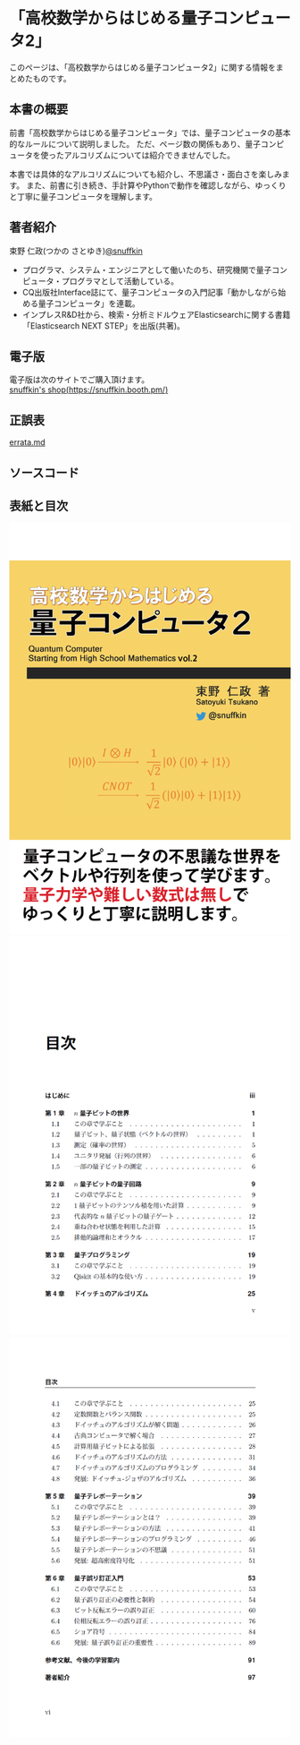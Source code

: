 # 「高校数学からはじめる量子コンピュータ2」

このページは、「高校数学からはじめる量子コンピュータ2」に関する情報をまとめたものです。

## 本書の概要
前書「高校数学からはじめる量子コンピュータ」では、量子コンピュータの基本的なルールについて説明しました。
ただ、ページ数の関係もあり、量子コンピュータを使ったアルコリズムについては紹介できませんでした。

本書では具体的なアルコリズムについても紹介し、不思議さ・面白さを楽しみます。
また、前書に引き続き、手計算やPythonで動作を確認しながら、ゆっくりと丁寧に量子コンピュータを理解します。

## 著者紹介
束野 仁政(つかの さとゆき)[@snuffkin](https://twitter.com/snuffkin)

- プログラマ、システム・エンジニアとして働いたのち、研究機関で量子コンピュータ・プログラマとして活動している。
- CQ出版社Interface誌にて、量子コンピュータの入門記事「動かしながら始める量子コンピュータ」を連載。
- インプレスR&D社から、検索・分析ミドルウェアElasticsearchに関する書籍「Elasticsearch NEXT STEP」を出版(共著)。

## 電子版
電子版は次のサイトでご購入頂けます。  
[snuffkin's shop(https://snuffkin.booth.pm/)](https://snuffkin.booth.pm/)

## 正誤表
[errata.md](errata.md)

## ソースコード

## 表紙と目次
![表紙](images/cover.png "表紙")
![目次1](images/toc1.png "目次1")
![目次2](images/toc2.png "目次2")
